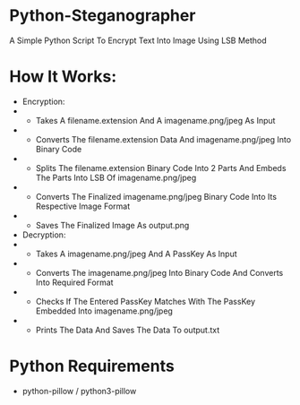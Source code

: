 # Python-Steganographer
A Simple Python Script To Encrypt Text Into Image Using LSB Method
# How It Works:
- Encryption:
- - Takes A filename.extension And A imagename.png/jpeg As Input
- - Converts The filename.extension Data And imagename.png/jpeg Into Binary Code
- - Splits The filename.extension Binary Code Into 2 Parts And Embeds The Parts Into LSB Of imagename.png/jpeg
- - Converts The Finalized imagename.png/jpeg Binary Code Into Its Respective Image Format
- - Saves The Finalized Image As output.png
- Decryption:
- - Takes A imagename.png/jpeg And A PassKey As Input
- - Converts The imagename.png/jpeg Into Binary Code And Converts Into Required Format
- - Checks If The Entered PassKey Matches With The PassKey Embedded Into imagename.png/jpeg
- - Prints The Data And Saves The Data To output.txt
# Python Requirements
- python-pillow / python3-pillow